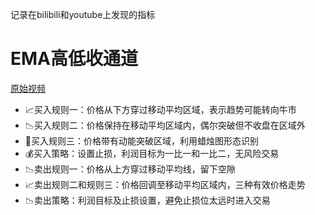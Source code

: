 记录在bilibili和youtube上发现的指标

# EMA高低收通道
[原始视频](https://www.bilibili.com/video/BV1hF4m1T73E?spm_id_from=333.788.recommend_more_video.4&vd_source=7fc5922397de9362d6f5bfc73e707c59)

- 📈买入规则一：价格从下方穿过移动平均区域，表示趋势可能转向牛市
- 📉买入规则二：价格保持在移动平均区域内，偶尔突破但不收盘在区域外
- 💼买入规则三：价格带有动能突破区域，利用蜡烛图形态识别
- 💰买入策略：设置止损，利润目标为一比一和一比二，无风险交易
- 📉卖出规则一：价格从上方穿过移动平均线，留下空隙
- 📈卖出规则二和规则三：价格回调至移动平均区域内，三种有效价格走势
- 📉卖出策略：利润目标及止损设置，避免止损位太远时进入交易
